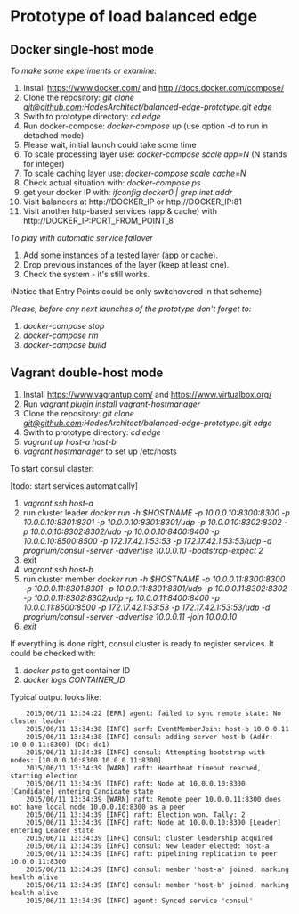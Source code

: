 # Prototype of load balanced edge

## Docker single-host mode

*To make some experiments or examine:*

1. Install https://www.docker.com/ and http://docs.docker.com/compose/
2. Clone the repository: *git clone git@github.com:HadesArchitect/balanced-edge-prototype.git edge*
3. Swith to prototype directory: *cd edge*
4. Run docker-compose: *docker-compose up* (use option -d to run in detached mode)
5. Please wait, initial launch could take some time
6. To scale processing layer use: *docker-compose scale app=N* (N stands for integer) 
7. To scale caching layer use: *docker-compose scale cache=N*
8. Check actual situation with: *docker-compose ps*
9. get your docker IP with:  *ifconfig docker0 | grep inet.addr*
10. Visit balancers at http://DOCKER_IP or http://DOCKER_IP:81
11. Visit another http-based services (app & cache) with http://DOCKER_IP:PORT_FROM_POINT_8

*To play with automatic service failover*

1. Add some instances of a tested layer (app or cache).
2. Drop previous instances of the layer (keep at least one).
3. Check the system - it's still works.

(Notice that Entry Points could be only switchovered in that scheme)

*Please, before any next launches of the prototype don't forget to:*

1. *docker-compose stop*
2. *docker-compose rm*
3. *docker-compose build*

## Vagrant double-host mode

1. Install https://www.vagrantup.com/ and https://www.virtualbox.org/
2. Run *vagrant plugin install vagrant-hostmanager* 
3. Clone the repository: *git clone git@github.com:HadesArchitect/balanced-edge-prototype.git edge*
4. Swith to prototype directory: *cd edge*
5. *vagrant up host-a host-b*
6. *vagrant hostmanager* to set up /etc/hosts

To start consul claster:

[todo: start services automatically]

1. *vagrant ssh host-a*
2. run cluster leader *docker run -h $HOSTNAME -p 10.0.0.10:8300:8300  -p 10.0.0.10:8301:8301  -p 10.0.0.10:8301:8301/udp -p 10.0.0.10:8302:8302 -p 10.0.0.10:8302:8302/udp -p 10.0.0.10:8400:8400 -p 10.0.0.10:8500:8500 -p 172.17.42.1:53:53 -p 172.17.42.1:53:53/udp -d progrium/consul -server -advertise 10.0.0.10 -bootstrap-expect 2*
3. exit
4. *vagrant ssh host-b*
5. run cluster member *docker run -h $HOSTNAME -p 10.0.0.11:8300:8300  -p 10.0.0.11:8301:8301  -p 10.0.0.11:8301:8301/udp -p 10.0.0.11:8302:8302 -p 10.0.0.11:8302:8302/udp -p 10.0.0.11:8400:8400 -p 10.0.0.11:8500:8500 -p 172.17.42.1:53:53 -p 172.17.42.1:53:53/udp -d progrium/consul -server -advertise 10.0.0.11 -join 10.0.0.10*
6. *exit*

If everything is done right, consul cluster is ready to register services. It could be checked with:

1. *docker ps* to get container ID
2. *docker logs CONTAINER_ID*

Typical output looks like:

```
    2015/06/11 13:34:22 [ERR] agent: failed to sync remote state: No cluster leader
    2015/06/11 13:34:38 [INFO] serf: EventMemberJoin: host-b 10.0.0.11
    2015/06/11 13:34:38 [INFO] consul: adding server host-b (Addr: 10.0.0.11:8300) (DC: dc1)
    2015/06/11 13:34:38 [INFO] consul: Attempting bootstrap with nodes: [10.0.0.10:8300 10.0.0.11:8300]
    2015/06/11 13:34:39 [WARN] raft: Heartbeat timeout reached, starting election
    2015/06/11 13:34:39 [INFO] raft: Node at 10.0.0.10:8300 [Candidate] entering Candidate state
    2015/06/11 13:34:39 [WARN] raft: Remote peer 10.0.0.11:8300 does not have local node 10.0.0.10:8300 as a peer
    2015/06/11 13:34:39 [INFO] raft: Election won. Tally: 2
    2015/06/11 13:34:39 [INFO] raft: Node at 10.0.0.10:8300 [Leader] entering Leader state
    2015/06/11 13:34:39 [INFO] consul: cluster leadership acquired
    2015/06/11 13:34:39 [INFO] consul: New leader elected: host-a
    2015/06/11 13:34:39 [INFO] raft: pipelining replication to peer 10.0.0.11:8300
    2015/06/11 13:34:39 [INFO] consul: member 'host-a' joined, marking health alive
    2015/06/11 13:34:39 [INFO] consul: member 'host-b' joined, marking health alive
    2015/06/11 13:34:39 [INFO] agent: Synced service 'consul'
```
